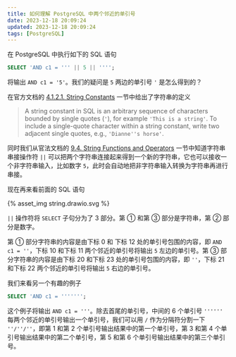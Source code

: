 ```yaml
---
title: 如何理解 PostgreSQL 中两个邻近的单引号
date: 2023-12-18 20:09:24
updated: 2023-12-18 20:09:24
tags: [PostgreSQL]
---
```


在 PostgreSQL 中执行如下的 SQL 语句

```sql
SELECT 'AND c1 = ''' || 5 || '''';
```

将输出 `AND c1 = '5'`。我们的疑问是 `5` 两边的单引号 `'` 是怎么得到的？

<!-- more -->

在官方文档的 [4.1.2.1. String Constants](https://www.postgresql.org/docs/16/sql-syntax-lexical.html#SQL-SYNTAX-CONSTANTS) 一节中给出了字符串的定义

>A string constant in SQL is an arbitrary sequence of characters bounded by single quotes (`'`), for example `'This is a string'`. To include a single-quote character within a string constant, write two adjacent single quotes, e.g., `'Dianne''s horse'`.

同时我们从官法文档的 [9.4. String Functions and Operators](https://www.postgresql.org/docs/16/functions-string.html#FUNCTIONS-STRING) 一节中知道字符串串接操作符 `||` 可以把两个字符串连接起来得到一个新的字符串，它也可以接收一个非字符串输入，比如数字 `5`，此时会自动地把非字符串输入转换为字符串再进行串接。

现在再来看前面的 SQL 语句

{% asset_img string.drawio.svg %}

`||` 操作符将 `SELECT` 子句分为了 3 部分。第 ① 和第 ③ 部分是字符串，第 ② 部分是数字。

第 ① 部分字符串的内容是由下标 0 和 下标 12 处的单引号包围的内容，即 `AND c1 = ''`，下标 10 和下标 11 两个邻近的单引号将输出 `5` 左边的单引号。第 ③ 部分字符串的内容是由下标 20 和下标 23 处的单引号包围的内容，即 `''`，下标 21 和下标 22 两个邻近的单引号将输出 `5` 右边的单引号。

我们来看另一个有趣的例子

```sql
SELECT 'AND c1 = ''''''';
```

这个例子将输出 `AND c1 = '''`。除去首尾的单引号，中间的 6 个单引号 `''''''` 每两个邻近的单引号输出一个单引号，我们可以用 `/` 作为分隔符分割一下 `''/''/''`，即第 1 和第 2 个单引号输出结果中的第一个单引号，第 3 和第 4 个单引号输出结果中的第二个单引号，第 5 和第 6 个单引号输出结果中的第三个单引号。
